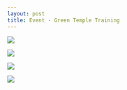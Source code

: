 ```yaml
---
layout: post
title: Event - Green Temple Training
---
```


<a href='https://photos.google.com/share/AF1QipNgKqUhpe3ICsVmkZypkENZH-1UcJ6RVKrbJE_H523yN9-gQot4jbGKtoTrXYz-ng?key=QVRGTDR3SndNQmZ6RjRiSlRGNFBJa01ESXpWLVhR&source=ctrlq.org'><img src='https://lh3.googleusercontent.com/BJvZrcW0G18wgwCkbJF8xEubTVHizBLte-KQPR-jIQk1QotbFNHSPnOVT7XvFWn6x-PRzW7duj7BbgLE6iH2wQfMv0DdyE9o28lNIOwg64SKEo2PvEUODQMVe-1IbDs3H9b_eQ' /></a>

<a href='https://photos.google.com/share/AF1QipM-nNRXxfb4EYRe47zc3Sv-mnu_QhU7y7u5_k5OtdMfS22ZTcj9O_Sct3XGGlftBQ?key=R1o5dnJ2VHhhV3JJd0ZBbTRqdWVUYVJoX1FiSWh3&source=ctrlq.org'><img src='https://lh3.googleusercontent.com/2NmR-QDn2pWGPsfP-e6QIEFooB_xiX03pqgyLPQrnQSy-6FfOsaREWVgzlC7ZboJvfQldR3H2KZu_hn-LN33lJL8ZpKG3DQ65bb2qwWVUL-l_JDo5vKbrn-apFEIBbcVj5uviQ' /></a>

<a href='https://photos.google.com/share/AF1QipOeMjtiFzziyz7L-_nhUnI84pc0JiMEws5yyOGB0fXRnvhauAPakK-19rbsPTOeXw?key=QVFwTF9PTWo2bTVxM3hoS19pREpDcnN1TXA5bzRB&source=ctrlq.org'><img src='https://lh3.googleusercontent.com/ghwW9kKrf9Wbd7BBj5e0Xbh5fjC6G6Bd0XSiL34-AqGqiUB64DIdj9YUK2eY1GjJyhEYN7lHqSqmGe_gxY8ecxw2791no0uTnq9yEh4PJ45KBgZ5CAWJ3FnqkhFlscge1cZ0sg' /></a>

<a href='https://photos.google.com/share/AF1QipMZQ15OKD7eZg7E1kj4jJraNHlitA6Lw6GCLCOkJnQtJDvAPIjzfXs3sP5jQ3a7sQ?key=UFlYQzVmNVh5Mnprcm5NR2dNeGhxeWU3OHBpMkJR&source=ctrlq.org'><img src='https://lh3.googleusercontent.com/3cEj3sLiaDBAE6JTBNZMhO387TGtRsBtXdn3vKpHuo5_HB-83JeOcpPyKmvLd3yMc6n1OFsUgqX0MlLK9PnzFbdX4xuTmT1T7I6XJv9a5TOac-NsFwAiireFcJci87WDAd_kcA' /></a>
